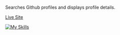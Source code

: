 Searches Github profiles and displays profile details.

[Live Site](github-profiles-ruby.vercel.app)

[![My Skills](https://skillicons.dev/icons?i=react,tailwind)](https://skillicons.dev)
